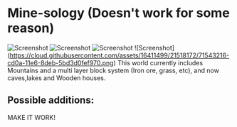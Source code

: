 # Mine-sology (Doesn't work for some reason)
![Screenshot](https://cloud.githubusercontent.com/assets/16411499/21538347/3141db84-cdc2-11e6-9a69-f62f576c0aa1.png)
![Screenshot](https://cloud.githubusercontent.com/assets/16411499/21538348/318d498e-cdc2-11e6-9166-dc6b75e8c105.png)
![Screenshot](https://cloud.githubusercontent.com/assets/16411499/21538349/325f0906-cdc2-11e6-8d84-9d238d5d787e.png)
![Screenshot] (https://cloud.githubusercontent.com/assets/16411499/21518172/71543216-cd0a-11e6-8deb-5bd3d0fef970.png)
This world currently includes Mountains and a multi layer block system (Iron ore, grass, etc), and now caves,lakes and Wooden houses.
## Possible additions:
MAKE IT WORK!
